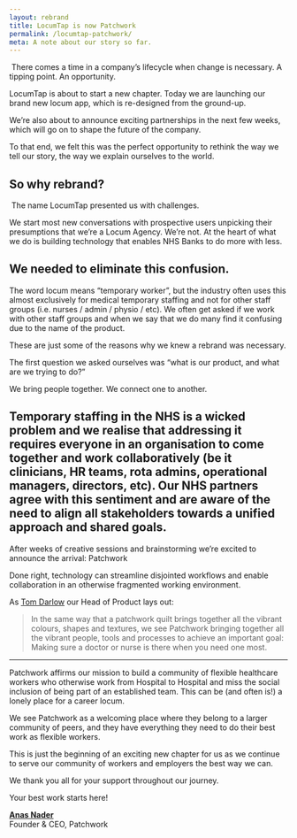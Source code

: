 ```yaml
---
layout: rebrand
title: LocumTap is now Patchwork
permalink: /locumtap-patchwork/
meta: A note about our story so far.
---
```

​
There comes a time in a company’s lifecycle when change is necessary. A tipping point. An opportunity.

LocumTap is about to start a new chapter. Today we are launching our brand new locum app, which is re-designed from the ground-up.

We’re also about to announce exciting partnerships in the next few weeks, which will go on to shape the future of the company.

To that end, we felt this was the perfect opportunity to rethink the way we tell our story, the way we explain ourselves to the world.
​
## So why rebrand?
​
The name LocumTap presented us with challenges.

We start most new conversations with prospective users unpicking their presumptions that we’re a Locum Agency. We’re not. At the heart of what we do is building technology that enables NHS Banks to do more with less.

We needed to eliminate this confusion.
​
---

The word locum means “temporary worker”, but the industry often uses this almost exclusively for medical temporary staffing and not for other staff groups (i.e. nurses / admin / physio / etc). We often get asked if we work with other staff groups and when we say that we do many find it confusing due to the name of the product.

These are just some of the reasons why we knew a rebrand was necessary.

The first question we asked ourselves was “what is our product, and what are we trying to do?”

We bring people together. We connect one to another.

Temporary staffing in the NHS is a wicked problem and we realise that addressing it requires everyone in an organisation to come together and work collaboratively (be it clinicians, HR teams, rota admins, operational managers, directors, etc). Our NHS partners agree with this sentiment and are aware of the need to align all stakeholders towards a unified approach and shared goals.
​
---

After weeks of creative sessions and brainstorming we’re excited to announce the arrival: Patchwork

Done right, technology can streamline disjointed workflows and enable collaboration in an otherwise fragmented working environment.

As [Tom Darlow](https://twitter.com/afroleft) our Head of Product lays out:
​
> In the same way that a patchwork quilt brings together all the vibrant colours, shapes and textures, we see Patchwork bringing together all the vibrant people, tools and processes to achieve an important goal: Making sure a doctor or nurse is there when you need one most.

---

Patchwork affirms our mission to build a community of flexible healthcare workers who otherwise work from Hospital to Hospital and miss the social inclusion of being part of an established team. This can be (and often is!) a lonely place for a career locum.

We see Patchwork as a welcoming place where they belong to a larger community of peers, and they have everything they need to do their best work as flexible workers.

This is just the beginning of an exciting new chapter for us as we continue to serve our community of workers and employers the best way we can.

We thank you all for your support throughout our journey.

Your best work starts here!

**[Anas Nader](https://twitter.com/anasnader)** <br />
Founder & CEO, Patchwork
